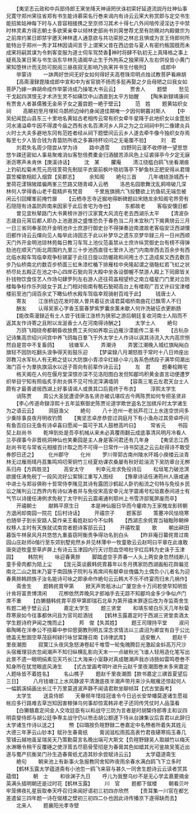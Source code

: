 <!-- { "loadSidebar": true } -->
　　【夷坚志云政和中兵部侍郎王宷坐降天神诬罔伏诛初寀好延道流説丹灶神仙事兄寛守郑州宷往省郑有书生能诗慕寀名行巻来谒内有诗云云宷大称赏即与定交书生能招紫姑神每下时与人音容相接携之至京师习其术十得七八外间喧传浸淫达于中禁时林灵素方得志朝士多欲宷亲幸以倾林吏部尚书刘昺誉荐尤至有防赐对内殿徽宗为之前席约某日即禁宇邀天神林遣人通意欲与共功寀拒之林忿且惧或为言王侍郎何所能特出于郑州一秀才耳林因请间言于上谓宷父昔在西边尝与夏人有密约叛国旣而未成宷将嗣其谋为令刺客变服为道士伺车驾焚香神时将肆不轨初无上真降格之事上疑焉及某日宷与书生诣东华林先语阍卒止生于外拘系之独宷得入左右供役皆小黄门宷知堕林计而无防可脱阅三昼夜寂无影响乃执宷并书生付极刑】
　　成郎中
　　举蒙诗
　　一牀两好世间无好女如何得好夫高卷珠帘明点烛试教菩萨看麻胡
　　【高斋漫録毘陵成郎中宣和中为省官貌不扬而多髭再娶之夕岳母陋之曰我女如菩萨乃嫁一麻胡命成作举蒙诗成乃操笔大书云云】
　　贾舍人
　　题壁
　　愁见干戈起四溟恨无才术济生灵不如痛饮中山酒直到太平方始醒
　　【陶朱新録靖康间有贾舍人者甚儒雅无金帛子女之蓄尝题一絶于壁云】
　　范　姓
　　题黄姑织女祠
　　高飇初至月埋轮乌鹊桥边绰约身闻道佳期唯一夕因何朝暮对斯人
　　【中吴纪闻昆山县东三十里地名黄姑古老相传云常有织女牵牛星降于此地织女以金箆划河水涌溢牵牛因不得渡今庙之西有水名百沸河乡人异之为之立祠祠中列二像建炎兵火时士大夫多避地东冈有范姓者经从祠下题壁间云云乡人遂去牵牛像今独织女存焉每至七夕人皆合钱为青苗防所收之多寡持杯珓问之无毫厘不验】
　　刘　君
　　刘君失名周少隠尝从学为诗
　　路中遇雪
　　四野同云漫不收停骖一望思悠悠乍疎还密如人事易聚难消似客愁倍费橐金归酒醆苦添风色上征裘驿亭今夕定无寐淅沥寒声未肯休【庚溪诗话】
　　沈　某
　　臞庵
　　清江绕槛白鸥飞坐看潮痕上钓矶松菊未荒元亮径芰荷先制屈平衣窗前枫叶晓初落亭下鲈鱼秋正肥安得从君理蓑笠櫂歌相趁入烟霏【吴郡志】
　　余知阁
　　絶句三首
　　几年魂绕浙城西十里荷花漾锦陂踏徧两峯三竺路又随青嶂入云栖
　　洛邑名园歌舞沈乱鸦啼破几深林何人学得香山老千载精庐有梵音
　　千里旌旗拥六飞投簪欲上钓鱼矶无端忽被闲云引回耀峯前掩竹扉
　　【云栖寺志寺近掘地得断碑题曰宋随龙余知阁宅界旁有石隠隠有诗盖防跸南来因家于此后舍宅为寺也】
　　东都故老
　　客临安懐旧都
　　曽见宜秋辇路门大书黄榜许游行汉家寛大风流在老去西湖乐太平
　　【清波杂志歳自元宵后都人即办上池遨游之盛惟恐负于春色当二月末宜秋门下揭黄牓云三月一日三省同奉圣防开金明池许士庶游行御史台不得弹奏迨南渡故老客临安泛西湖懐旧都作诗云云燀向见人每举此诗因志于此以补梦华之遗东京梦华録三月一日州西顺天门外开金明池琼林苑每日教习车驾上池仪范虽禁从士庶许纵赏御史台有榜不得弹劾池在顺天门街北周围约九里三十步池西直径七里许入池门内南岸西去百余步有西北临水殿车驾临幸观争标锡宴于此往日旋以防幄政和间用土朩工造成矣又西去数百步乃仙桥南北约数百步桥面三虹朱漆栏楯下排雁柱中央隆起谓之骆駞虹若飞虹之状桥尽处五殿正在池之中心四岸石甃向背大殿中坐各设御幄不禁游人殿上下囘廊皆关扑钱物饮食伎艺人作场句肆罗列左右游人还往荷盖相望桥之南立櫺星门门里对立防楼每争标作乐列妓女于其上门相对街南有甎石甃砌高台上有楼观广百丈许曰宝津楼楼前至池门阔百余丈下瞰仙桥水殿车驾临幸观骑射百戏于此】
　　钱唐士人
　　寄友
　　江涨桥边花发时故人曽共着征衣请君莫唱桥南曲花已飘零人不归
　　酬友
　　认得吴家心字香玉窗春梦紫罗囊余薰未歇人何许洗破征衣更断肠
　　【能改斋漫録近有士人尝于钱唐江涨桥为狭邪之游后朝廷复收河南士人陷而不返其友作诗寄之且附以龙涎香士人在河南得诗酬之】
　　太学士人
　　絶句
　　万鸽飞翔绕帝都朝昏收放费工夫何如养取云边雁沙漠能传二圣书
　　【古杭杂记诗集高宗绍兴间宫中养飞鸽每日羣飞于外太学士人作诗以讽其诗流入大内高宗恻然自是宫中不复畜鸽】
　　钱塘军人
　　弄潮诗
　　弄罢江潮晚入城红旗飐飐白旗轻不因防吃翻头浪争得天街鼓乐迎
　　【梦粱録八月潮怒胜于常时十八日帅座出郊教习水军杭人有无赖之徒以大防旗小青凉伞红緑小伞儿各系色绣段子满竿伺潮出海门百十为羣执旗泅水以迓子胥向有前辈作诗云云】
　　左　君
　　题秦桧赐宅
　　格天阁在人何在偃月堂深恨亦深不见洛阳图白发但知郿坞积黄金直言动便遭罗织举目宁知有照临炙手附炎俱不见可怜泥滓满墙阴
　　【容斋三笔云左君天台士人颇有才最善谑居西湖上好事请谒人或畏其口后竟终于布衣】
　　淳熙太学生
　　诮陈贾
　　周公大圣犹遭谤伊洛名贤亦被讥堪叹古今两陈贾如何专把圣贤非
　　【李心传道命録淳熙十五年监察御史陈贾论道学欺世盗名乞加摈斥时太学诸生为之语云云】
　　洞庭渔父
　　絶句
　　八十沧州一老翁芦花江上水连空世间多少乗除事良夜月明收钓筒
　　【夷坚志卓彦恭尝过洞庭月下有小渔舟过其旁卓呼问有鱼否应曰无鱼有诗卓喜曰愿闻一篇可乎其人鼓枻高吟曰】
　　常省元
　　书园契上赵尚书
　　乾坤到处是吾亭机械从来未必真覆雨翻云成底事清风明月冷看人兰亭禊事今非晋桃洞神仙也笑秦园是主人身是客问君还有几年身
　　【夷坚志江西赵尚书宅与常省元相接百计取之而不可得一日常作一诗书契送之云云赵得诗不敢受券卽日还之】
　　化州郡守
　　化州
　　罗川带郭古南州陵水环城小庾楼云淡青林无过雁雨晴丹荔集鸣鸠叨荣铜竹三经夏劝课农桑屡有秋好趁湍流下吴防章台无栁系归舟【方舆胜览】
　　高安太守
　　判幸元龙求免役诗后
　　松垣笔力破沧溟欲援任涛免税丁一段风流好公案锦江重写入图经
　　【豫章诗话任涛筠州人唐咸通中进士与郑谷俱称十哲常侍李隲见其诗有露团沙鹤起人卧钓船流之句特与免役乡民讼之隲判云江西界内有诗似涛者并与免役宋高安幸元龙字震甫号松垣嘉泰间进士有气节以诗援任涛例求免税丁太守判云云震甫通判鄂州上书雪济邸冤屏废而卒】
　　开禧朝士
　　献韩平原生日
　　本是神仙服日华而今癯瘁为王家槐龙影转朝方退闲却南园一院花【后村诗话】
　　开禧宗子
　　题客邸
　　策蹇冲风怯晓寒也随举子到长安路人莫作亲王看姓赵如今不似韩
　　【西湖志余侂胄当轴黜陟朝绅权移人主时有天族就试南宫者题诗客邸云云】
　　开禧牧童
　　歌
　　朝出耕田暮饭牛林泉风月共悠悠九重虽窃阿衡贵争得功名到白头
　　【昨非庵日纂侂胄过南园山庄赵师偕行至东郊别墅宛然乡井见林薄中一牧童歌云云赵呵曰平章在此谁敢唐突迹牧童至草庐屏上有诗云玉津园内行天讨怨血空啼杜宇红后韩为史诛于玉津园】
　　韩院判
　　咏迎春黄胖
　　脚踏虚空手弄春一人头上两安身忽然线断儿童手骨肉都为陌上尘
　　【厐元英谈薮韩侂胄暮年以冬月携家防西湖画船花舆徧览南北二山之胜末乃宴于南园族子院判与焉席间有献牵丝傀儡为土偶负小儿者名为迎春黄胖韩顾族子汝名能诗可咏之即承命作絶句云云韩大不乐不终宴而归未几祸作】
　　斋舍生
　　题韩侂胄甲第
　　掀天声势秖冰山广厦空余十万间若使早知明哲计肯将富贵博清闲
　　花栁依然弄晚风才郎袖手去无踪不知郿坞金多少争似卢门席不重
　　【白獭髓韩侂胄平原甲第即瑞石北阜为第开禧末罪逐后改为寺监斋舍生有题二絶于壁云云】
　　嘉定太学生
　　题三贤堂
　　和靖东坡白乐天几年秋菊荐寒泉如今往事都休问且为官司趁酒钱
　　【鹤林玉露嘉定时于西湖三贤堂卖酒太学生题诗府尹闻之愧而止】
　　邦　俊【失其姓】
　　题王司理持平堂
　　淑问皋陶晞在泮奉公不挠幕中参仰思弼教刑明五深念求情法以三虞诩为卿宜有自于公比徳盖无慙圄空草茂庭柯緑行咏甘棠踵召南【诗律武库】
　　适安散人
　　题赵千里夜潮图
　　寂寞江头夜风急怒涛卷起千堆雪一轮兔魄腾巨光激起金蚪高万尺沙头宿雁理羽衣忽闻潮声不知归纵横乱影向天末一一点破秋光飞谁人轻用造化笔写出此景不遗一眼明绢素见天巧长江大海来小室静对真成聴潮声我亦诗肠如雷鸣卷巻不知身所在犹觉眼底风涛生
　　【式古堂画考明叶进升云赵千里夜潮图巻末多宋嘉定人题咏皆不着姓名】
　　名山樵子
　　题赵千里夜潮图【款书嘉定三禩首夏望后三日】
　　八月钱塘江上水风静波平清澈底夜半潮声带月来沙头眠雁还惊起何人一幅鹅溪绢画出长江千万里莫道波声静不闻请君默坐聊倾耳【式古堂画考】
　　太学生
　　送袁侍郎
　　天眷频年惜挂冠谁令今日远长安举幡莫遂诸生愿祖帐应多行路难去草岂知因害稼弹乌何事却惊鸾韩非老子还同传凭仗时人品藻看
　　【白獭髓嘉定间金人交攻廷臣有以和战守三防为言者是时胡榘侍郎専主和议四明袁燮侍郎与胡公廷争専主战守仍以笏击胡公额遂下侍从台諌集议后袁君以此辞归太学诸生作诗以送之】
　　槱【曰璐按负暄野録二巻嘉定中名槱者所着失其姓元大德三年茅云山钞本】赋孙生春膏纸
　　膏润滋松雨孤高表竹君夜碪寒捣玉春几莹铺云越地虽呈瑞吴天乃策勳莫言名晚出端可大斯文【负暄野録吴人取越竹以梅天水淋曝令稍干反覆硾之使浮茸去尽筋骨莹彻是为春膏其色如蜡其光可鉴故吴笺近出遂与蜀产抗衡吴门孙生造春膏纸尤造其妙余尝赋诗云云】
　　太学蕴道斋生
　　絶句
　　朝来池上有新事火急报教同舍知昨夜雨余春水满白鸥飞下立多时
　　【鹤林玉露太学蕴道斋有小池忽一鸥飞来容与甚久一同舍生题诗云云读者赏其蕴借】
　　朝　士
　　和徐渊子九日
　　呼儿为我整乌纱不是无心学孟嘉要摘金英满头插明朝还是过时花【鹤林玉露】
　　川　官
　　题都下僦楼
　　朝看贝叶牢笼佛夜礼星辰取奉天呼召归来闻好语初三初四亦欣然
　　【贵耳集一川官在都乞差遣留三四年题一诗在僦楼之壁初三初四二仆也因此诗传播京下遂得缺而去】
　　北来人
　　题襄阳光孝寺壁
